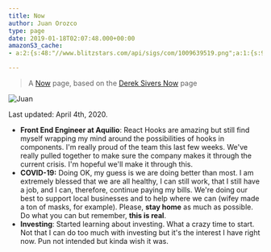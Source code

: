 ```yaml
---
title: Now
author: Juan Orozco
type: page
date: 2019-01-18T02:07:48.000+00:00
amazonS3_cache:
- a:2:{s:48:"//www.blitzstars.com/api/sigs/com/1009639519.png";a:1:{s:9:"timestamp";i:1556200564;}s:72:"//en.gravatar.com/userimage/8033531/88372deb53ce1bd8c2a3740c226fb9a9.jpg";a:1:{s:9:"timestamp";i:1575901949;}}

---
```

> A [Now](https://nownownow.com/about) page, based on the [Derek Sivers Now](https://sivers.org/now) page

<img src="https://i0.wp.com/en.gravatar.com/userimage/8033531/88372deb53ce1bd8c2a3740c226fb9a9.jpg?w=580&ssl=1" alt="Juan" data-recalc-dims="1" />

Last updated: April 4th, 2020.

* **Front End Engineer at Aquilio**: React Hooks are amazing but still find myself wrapping my mind around the possibilities of hooks in components. I'm really proud of the team this last few weeks. We've really pulled together to make sure the company makes it through the current crisis. I'm hopeful we'll make it through this.
* **COVID-19:** Doing OK, my guess is we are doing better than most. I am extremely blessed that we are all healthy, I can still work, that I still have a job, and I can, therefore, continue paying my bills. We're doing our best to support local businesses and to help where we can (wifey made a ton of masks, for example). Please, **stay home** as much as possible. Do what you can but remember, **this is real**.
* **Investing**: Started learning about investing. What a crazy time to start. Not that I can do too much with investing but it's the interest I have right now. Pun not intended but kinda wish it was.
